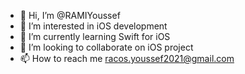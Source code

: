 - 👋 Hi, I’m @RAMIYoussef
- 👀 I’m interested in iOS development 
- 🌱 I’m currently learning Swift for iOS 
- 💞️ I’m looking to collaborate on iOS project 
- 📫 How to reach me racos.youssef2021@gmail.com

<!---
RAMIYoussef/RAMIYoussef is a ✨ special ✨ repository because its `README.md` (this file) appears on your GitHub profile.
You can click the Preview link to take a look at your changes.
--->
